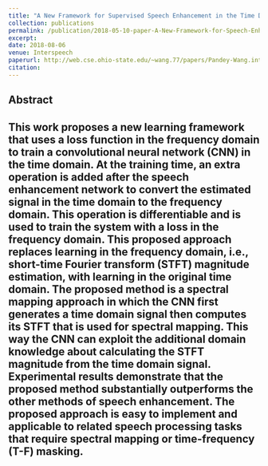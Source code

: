 ```yaml
---
title: "A New Framework for Supervised Speech Enhancement in the Time Domain"
collection: publications
permalink: /publication/2018-05-10-paper-A-New-Framework-for-Speech-Enhancement-in-the-Time-Domain-number-3
excerpt: 
date: 2018-08-06
venue: Interspeech
paperurl: http://web.cse.ohio-state.edu/~wang.77/papers/Pandey-Wang.interspeech18.pdf
citation:
---
```

Abstract
---
This work proposes a new learning framework that uses a
loss function in the frequency domain to train a convolutional
neural network (CNN) in the time domain. At the training time,
an extra operation is added after the speech enhancement network
to convert the estimated signal in the time domain to the
frequency domain. This operation is differentiable and is used
to train the system with a loss in the frequency domain. This
proposed approach replaces learning in the frequency domain,
i.e., short-time Fourier transform (STFT) magnitude estimation,
with learning in the original time domain. The proposed method
is a spectral mapping approach in which the CNN first generates
a time domain signal then computes its STFT that is used for
spectral mapping. This way the CNN can exploit the additional
domain knowledge about calculating the STFT magnitude from
the time domain signal. Experimental results demonstrate that
the proposed method substantially outperforms the other methods
of speech enhancement. The proposed approach is easy
to implement and applicable to related speech processing tasks
that require spectral mapping or time-frequency (T-F) masking.
---
